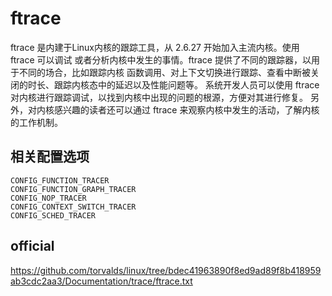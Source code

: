 ftrace
========================================

ftrace 是内建于Linux内核的跟踪工具，从 2.6.27 开始加入主流内核。使用 ftrace 可以调试
或者分析内核中发生的事情。ftrace 提供了不同的跟踪器，以用于不同的场合，比如跟踪内核
函数调用、对上下文切换进行跟踪、查看中断被关闭的时长、跟踪内核态中的延迟以及性能问题等。
系统开发人员可以使用 ftrace 对内核进行跟踪调试，以找到内核中出现的问题的根源，方便对其进行修复。
另外，对内核感兴趣的读者还可以通过 ftrace 来观察内核中发生的活动，了解内核的工作机制。

相关配置选项
----------------------------------------

```
CONFIG_FUNCTION_TRACER
CONFIG_FUNCTION_GRAPH_TRACER
CONFIG_NOP_TRACER
CONFIG_CONTEXT_SWITCH_TRACER
CONFIG_SCHED_TRACER
```

official
----------------------------------------

https://github.com/torvalds/linux/tree/bdec41963890f8ed9ad89f8b418959ab3cdc2aa3/Documentation/trace/ftrace.txt